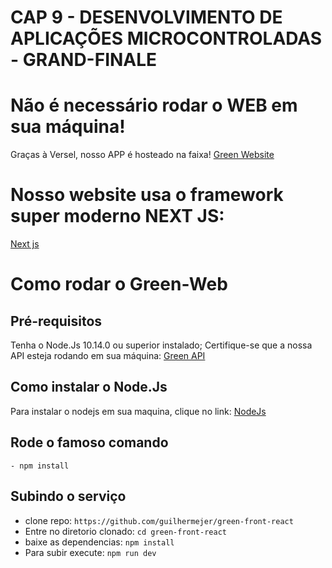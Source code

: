 # CAP 9 - DESENVOLVIMENTO DE APLICAÇÕES MICROCONTROLADAS - GRAND-FINALE

#  Não é necessário rodar o WEB em sua máquina!

Graças à Versel, nosso APP é hosteado na faixa!
<a href ="https://green-front-react-1jeyimbfl.vercel.app/"> Green Website </a>

# Nosso website usa o framework super moderno NEXT JS:
<a href ="https://nextjs.org/"> Next js </a>

# Como rodar o Green-Web

## Pré-requisitos

Tenha o Node.Js 10.14.0 ou superior instalado;
Certifique-se que a nossa API esteja rodando em sua máquina:
<a href ="https://github.com/danilo-domingues/green-node-api/tree/develop"> Green API </a>

## Como instalar o Node.Js
 Para instalar o nodejs em sua maquina, clique no link: <a href ="https://nodejs.org/en/"> NodeJs</a>


## Rode o famoso comando
    - npm install


## Subindo o serviço

* clone repo: `https://github.com/guilhermejer/green-front-react`
* Entre no diretorio clonado: `cd green-front-react`
* baixe as dependencias: `npm install`
* Para subir execute: `npm run dev`
